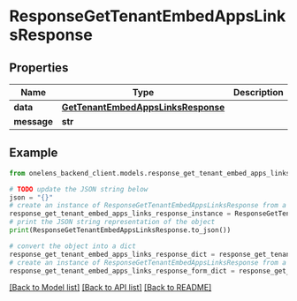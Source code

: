 # ResponseGetTenantEmbedAppsLinksResponse


## Properties

Name | Type | Description | Notes
------------ | ------------- | ------------- | -------------
**data** | [**GetTenantEmbedAppsLinksResponse**](GetTenantEmbedAppsLinksResponse.md) |  | 
**message** | **str** |  | [optional] 

## Example

```python
from onelens_backend_client.models.response_get_tenant_embed_apps_links_response import ResponseGetTenantEmbedAppsLinksResponse

# TODO update the JSON string below
json = "{}"
# create an instance of ResponseGetTenantEmbedAppsLinksResponse from a JSON string
response_get_tenant_embed_apps_links_response_instance = ResponseGetTenantEmbedAppsLinksResponse.from_json(json)
# print the JSON string representation of the object
print(ResponseGetTenantEmbedAppsLinksResponse.to_json())

# convert the object into a dict
response_get_tenant_embed_apps_links_response_dict = response_get_tenant_embed_apps_links_response_instance.to_dict()
# create an instance of ResponseGetTenantEmbedAppsLinksResponse from a dict
response_get_tenant_embed_apps_links_response_form_dict = response_get_tenant_embed_apps_links_response.from_dict(response_get_tenant_embed_apps_links_response_dict)
```
[[Back to Model list]](../README.md#documentation-for-models) [[Back to API list]](../README.md#documentation-for-api-endpoints) [[Back to README]](../README.md)


